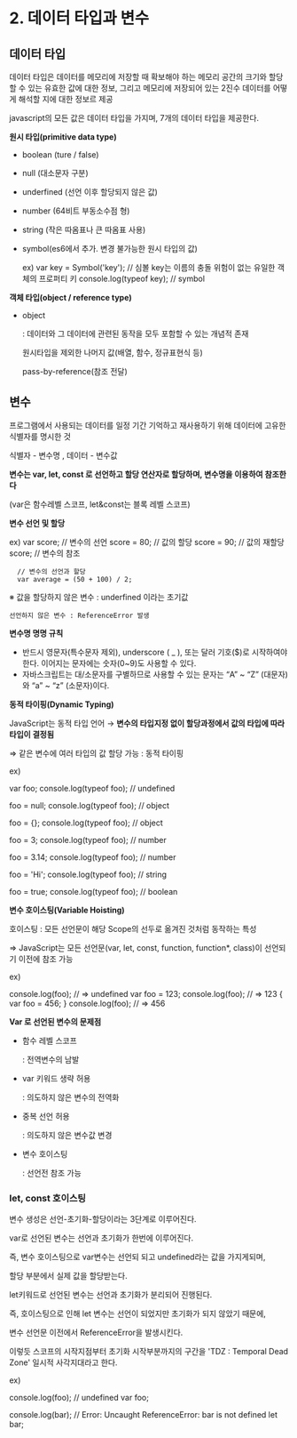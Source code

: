 # 2. 데이터 타입과 변수

## 데이터 타입

데이터 타입은 데이터를 메모리에 저장할 때 확보해야 하는 메모리 공간의 크기와 할당할 수 있는 유효한 값에 대한 정보, 그리고 메모리에 저장되어 있는 2진수 데이터를 어떻게 해석할 지에 대한 정보르 제공

javascript의 모든 값은 데이터 타입을 가지며, 7개의 데이터 타입을 제공한다.

**원시 타입(primitive data type)**

- boolean (ture / false)
- null (대소문자 구분)
- underfined (선언 이후 할당되지 않은 값)
- number (64비트 부동소수점 형)
- string (작은 따옴표나 큰 따옴표 사용)
- symbol(es6에서 추가.   변경 불가능한 원시 타입의 값)

    ex) var key = Symbol('key'); // 심볼 key는 이름의 충돌 위험이 없는 유일한 객체의 프로퍼티 키
         console.log(typeof key); // symbol

**객체 타입(object / reference type)**

- object

    : 데이터와 그 데이터에 관련된 동작을 모두 포함할 수 있는 개념적 존재

    원시타입을 제외한 나머지 값(배열, 함수, 정규표현식 등)

    pass-by-reference(참조 전달)

## 변수

프로그램에서 사용되는 데이터를 일정 기간 기억하고 재사용하기 위해 데이터에 고유한 식별자를 명시한 것

식별자 - 변수명 , 데이터 - 변수값

**변수는 var, let, const 로 선언하고 할당 연산자로 할당하며, 변수명을 이용하여 참조한다**

(var은 함수레벨 스코프, let&const는 블록 레벨 스코프)

**변수 선언 및 할당**

ex)  var score;  // 변수의 선언
      score = 80; // 값의 할당
      score = 90; // 값의 재할당
      score;      // 변수의 참조

      // 변수의 선언과 할당
      var average = (50 + 100) / 2;

※ 값을 할당하지 않은 변수 : underfined 이라는 초기값

    선언하지 않은 변수 : ReferenceError 발생

**변수명 명명 규칙**

- 반드시 영문자(특수문자 제외), underscore ( _ ), 또는 달러 기호($)로 시작하여야 한다. 이어지는 문자에는 숫자(0~9)도 사용할 수 있다.
- 자바스크립트는 대/소문자를 구별하므로 사용할 수 있는 문자는 “A” ~ “Z” (대문자)와 “a” ~ “z” (소문자)이다.

**동적 타이핑(Dynamic Typing)**

JavaScript는 동적 타입 언어 → **변수의 타입지정 없이 할당과정에서 값의 타입에 따라 타입이 결정됨**

⇒ 같은 변수에 여러 타입의 값 할당 가능 : 동적 타이핑

ex)  

var foo;
console.log(typeof foo);  // undefined

foo = null;
console.log(typeof foo);  // object

foo = {};
console.log(typeof foo);  // object

foo = 3;
console.log(typeof foo);  // number

foo = 3.14;
console.log(typeof foo);  // number

foo = 'Hi';
console.log(typeof foo);  // string

foo = true;
console.log(typeof foo);  // boolean

**변수 호이스팅(Variable Hoisting)**

호이스팅 : 모든 선언문이 해당 Scope의 선두로 옮겨진 것처럼 동작하는 특성

⇒ JavaScript는 모든 선언문(var, let, const, function, function*, class)이 선언되기 이전에 참조 가능

ex)

console.log(foo); // ⇒ undefined
var foo = 123;
console.log(foo); // ⇒ 123
{
  var foo = 456;
}
console.log(foo); // ⇒ 456

**Var 로 선언된 변수의 문제점**

- 함수 레벨 스코프

     : 전역변수의 남발

- var 키워드 생략 허용

    : 의도하지 않은 변수의 전역화

- 중복 선언 허용

    : 의도하지 않은 변수값 변경

- 변수 호이스팅

    : 선언전 참조 가능
    

### let, const 호이스팅

변수 생성은 선언-초기화-할당이라는 3단계로 이루어진다.

var로 선언된 변수는 선언과 초기화가 한번에 이루어진다.

즉, 변수 호이스팅으로 var변수는 선언되 되고 undefined라는 값을 가지게되며,

할당 부분에서 실제 값을 할당받는다.

let키워드로 선언된 변수는 선언과 초기화가 분리되어 진행된다.

즉, 호이스팅으로 인해 let 변수는 선언이 되었지만 초기화가 되지 않았기 때문에,

변수 선언문 이전에서 ReferenceError을 발생시킨다.

이렇듯 스코프의 시작지점부터 초기화 시작부분까지의 구간을 'TDZ : Temporal Dead Zone' 일시적 사각지대라고 한다.

ex) 

console.log(foo); // undefined
var foo;

console.log(bar); // Error: Uncaught ReferenceError: bar is not defined
let bar;
